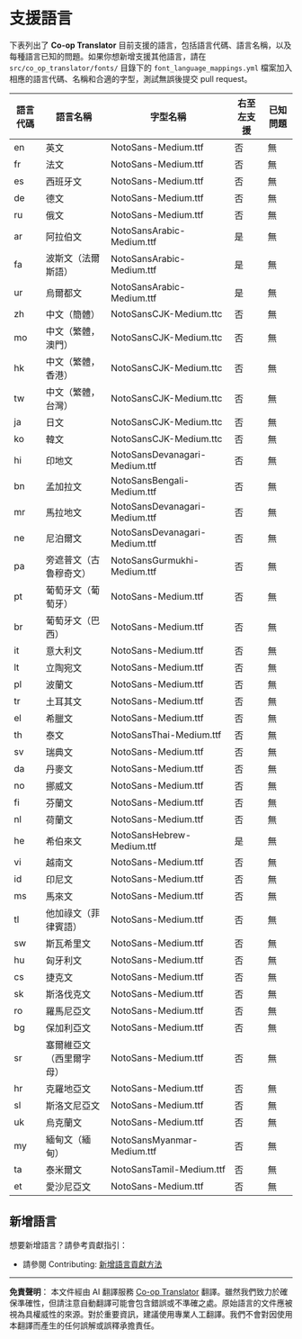 <!--
CO_OP_TRANSLATOR_METADATA:
{
  "original_hash": "badae5ee6451cc1a6e367cfe5ba92efa",
  "translation_date": "2025-10-15T02:32:27+00:00",
  "source_file": "getting_started/supported-languages.md",
  "language_code": "hk"
}
-->
# 支援語言

下表列出了 **Co-op Translator** 目前支援的語言，包括語言代碼、語言名稱，以及每種語言已知的問題。如果你想新增支援其他語言，請在 `src/co_op_translator/fonts/` 目錄下的 `font_language_mappings.yml` 檔案加入相應的語言代碼、名稱和合適的字型，測試無誤後提交 pull request。

| 語言代碼      | 語言名稱                    | 字型名稱                           | 右至左支援 | 已知問題     |
|---------------|-----------------------------|-------------------------------------|------------|--------------|
| en            | 英文                        | NotoSans-Medium.ttf                 | 否         | 無           |
| fr            | 法文                        | NotoSans-Medium.ttf                 | 否         | 無           |
| es            | 西班牙文                    | NotoSans-Medium.ttf                 | 否         | 無           |
| de            | 德文                        | NotoSans-Medium.ttf                 | 否         | 無           |
| ru            | 俄文                        | NotoSans-Medium.ttf                 | 否         | 無           |
| ar            | 阿拉伯文                    | NotoSansArabic-Medium.ttf           | 是         | 無           |
| fa            | 波斯文（法爾斯語）           | NotoSansArabic-Medium.ttf           | 是         | 無           |
| ur            | 烏爾都文                     | NotoSansArabic-Medium.ttf           | 是         | 無           |
| zh            | 中文（簡體）                 | NotoSansCJK-Medium.ttc              | 否         | 無           |
| mo            | 中文（繁體，澳門）           | NotoSansCJK-Medium.ttc              | 否         | 無           |
| hk            | 中文（繁體，香港）           | NotoSansCJK-Medium.ttc              | 否         | 無           |
| tw            | 中文（繁體，台灣）           | NotoSansCJK-Medium.ttc              | 否         | 無           |
| ja            | 日文                        | NotoSansCJK-Medium.ttc              | 否         | 無           |
| ko            | 韓文                        | NotoSansCJK-Medium.ttc              | 否         | 無           |
| hi            | 印地文                      | NotoSansDevanagari-Medium.ttf       | 否         | 無           |
| bn            | 孟加拉文                     | NotoSansBengali-Medium.ttf          | 否         | 無           |
| mr            | 馬拉地文                     | NotoSansDevanagari-Medium.ttf       | 否         | 無           |
| ne            | 尼泊爾文                     | NotoSansDevanagari-Medium.ttf       | 否         | 無           |
| pa            | 旁遮普文（古魯穆奇文）       | NotoSansGurmukhi-Medium.ttf         | 否         | 無           |
| pt            | 葡萄牙文（葡萄牙）           | NotoSans-Medium.ttf                 | 否         | 無           |
| br            | 葡萄牙文（巴西）             | NotoSans-Medium.ttf                 | 否         | 無           |
| it            | 意大利文                     | NotoSans-Medium.ttf                 | 否         | 無           |
| lt            | 立陶宛文                     | NotoSans-Medium.ttf                 | 否         | 無           |
| pl            | 波蘭文                       | NotoSans-Medium.ttf                 | 否         | 無           |
| tr            | 土耳其文                     | NotoSans-Medium.ttf                 | 否         | 無           |
| el            | 希臘文                       | NotoSans-Medium.ttf                 | 否         | 無           |
| th            | 泰文                         | NotoSansThai-Medium.ttf             | 否         | 無           |
| sv            | 瑞典文                       | NotoSans-Medium.ttf                 | 否         | 無           |
| da            | 丹麥文                       | NotoSans-Medium.ttf                 | 否         | 無           |
| no            | 挪威文                       | NotoSans-Medium.ttf                 | 否         | 無           |
| fi            | 芬蘭文                       | NotoSans-Medium.ttf                 | 否         | 無           |
| nl            | 荷蘭文                       | NotoSans-Medium.ttf                 | 否         | 無           |
| he            | 希伯來文                     | NotoSansHebrew-Medium.ttf           | 是         | 無           |
| vi            | 越南文                       | NotoSans-Medium.ttf                 | 否         | 無           |
| id            | 印尼文                       | NotoSans-Medium.ttf                 | 否         | 無           |
| ms            | 馬來文                       | NotoSans-Medium.ttf                 | 否         | 無           |
| tl            | 他加祿文（菲律賓語）         | NotoSans-Medium.ttf                 | 否         | 無           |
| sw            | 斯瓦希里文                   | NotoSans-Medium.ttf                 | 否         | 無           |
| hu            | 匈牙利文                     | NotoSans-Medium.ttf                 | 否         | 無           |
| cs            | 捷克文                       | NotoSans-Medium.ttf                 | 否         | 無           |
| sk            | 斯洛伐克文                   | NotoSans-Medium.ttf                 | 否         | 無           |
| ro            | 羅馬尼亞文                   | NotoSans-Medium.ttf                 | 否         | 無           |
| bg            | 保加利亞文                   | NotoSans-Medium.ttf                 | 否         | 無           |
| sr            | 塞爾維亞文（西里爾字母）      | NotoSans-Medium.ttf                 | 否         | 無           |
| hr            | 克羅地亞文                   | NotoSans-Medium.ttf                 | 否         | 無           |
| sl            | 斯洛文尼亞文                 | NotoSans-Medium.ttf                 | 否         | 無           |
| uk            | 烏克蘭文                     | NotoSans-Medium.ttf                 | 否         | 無           |
| my            | 緬甸文（緬甸）               | NotoSansMyanmar-Medium.ttf          | 否         | 無           |
| ta            | 泰米爾文                     | NotoSansTamil-Medium.ttf            | 否         | 無           |
| et            | 愛沙尼亞文                   | NotoSans-Medium.ttf                 | 否         | 無           |

## 新增語言

想要新增語言？請參考貢獻指引：

- 請參閱 Contributing: <a href="../CONTRIBUTING.md#contribute-a-new-language">新增語言貢獻方法</a>

---

**免責聲明**：
本文件經由 AI 翻譯服務 [Co-op Translator](https://github.com/Azure/co-op-translator) 翻譯。雖然我們致力於確保準確性，但請注意自動翻譯可能會包含錯誤或不準確之處。原始語言的文件應被視為具權威性的來源。對於重要資訊，建議使用專業人工翻譯。我們不會對因使用本翻譯而產生的任何誤解或誤釋承擔責任。